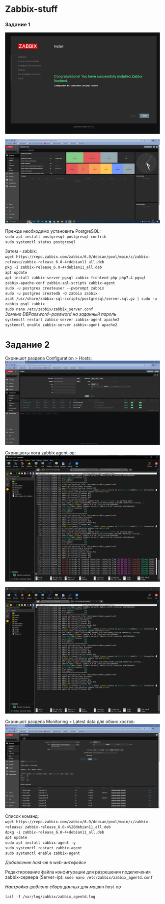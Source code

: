 # Zabbix-stuff

### Задание 1

![Скриншот успешной установки zabbix](https://github.com/JulieJool/zabbix-stuff/blob/main/img/zabbix-installation.jpg)

![Скриншот авторизации в админке zabbix](https://github.com/JulieJool/zabbix-stuff/blob/main/img/zabbix-global-view.jpg)

Прежде необходимо установить PostgreSQL:  
`sudo apt install postgresql postgresql-contrib`  
`sudo systemctl status postgresql`  

Затем - zabbix:  
`wget https://repo.zabbix.com/zabbix/6.0/debian/pool/main/z/zabbix-release/zabbix-release_6.0-4+debian11_all.deb`  
`pkg -i zabbix-release_6.0-4+debian11_all.deb`  
`apt update`  
`apt install zabbix-server-pgsql zabbix-frontend-php php7.4-pgsql zabbix-apache-conf zabbix-sql-scripts zabbix-agent`  
`sudo -u postgres createuser --pwprompt zabbix`  
`sudo -u postgres createdb -O zabbix zabbix`  
`zcat /usr/share/zabbix-sql-scripts/postgresql/server.sql.gz | sudo -u zabbix psql zabbix`  
`sudo nano /etc/zabbix/zabbix_server.conf`  
*Замена DBPassword=password на заданный пароль*  
`systemctl restart zabbix-server zabbix-agent apache2`  
`systemctl enable zabbix-server zabbix-agent apache2`  


# Задание 2

Скриншот раздела Configuration > Hosts:
![Скриншот раздела Configuration > Hosts](https://github.com/JulieJool/zabbix-stuff/blob/main/img/Configuration-hosts.png)

Скриншоты лога zabbix agent-ов:
![Скриншоты лога zabbix agent-ов](https://github.com/JulieJool/zabbix-stuff/blob/main/img/log-agent-1.png)

![Скриншоты лога zabbix agent-ов](https://github.com/JulieJool/zabbix-stuff/blob/main/img/log-agent-2.png)

Cкриншот раздела Monitoring > Latest data для обоих хостов:
![Cкриншот раздела Monitoring > Latest data для обоих хостов](https://github.com/JulieJool/zabbix-stuff/blob/main/img/Monitoring-latest_data.png)

Список команд:  
`wget https://repo.zabbix.com/zabbix/6.0/debian/pool/main/z/zabbix-release/
zabbix-release_6.0-4%2Bdebian11_all.deb`  
`dpkg -i zabbix-release_6.0-4+debian11_all.deb`  
`apt update`  
`sudo apt install zabbix-agent -y`  
`sudo systemctl restart zabbix-agent`  
`sudo systemctl enable zabbix-agent`  

*Добавление host-oв в web-интефейсе*  

Редактирование файла конфигурации для разрешения подключения zabbix-сервера (Server=ip):
`sudo nano /etc/zabbix/zabbix_agentd.conf`  

*Настройка шаблона сбора данных для машин host-ов*  

`tail -f /var/log/zabbix/zabbix_agentd.log`




